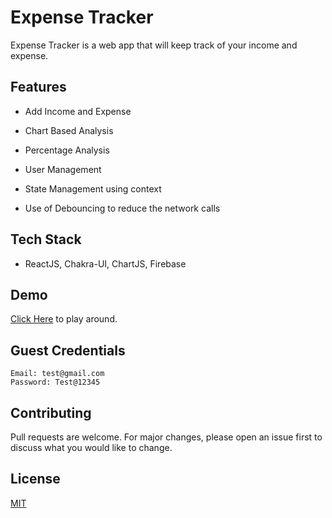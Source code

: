 # Expense Tracker

Expense Tracker is a web app that will keep track of your income and expense.

## Features

* Add Income and Expense
* Chart Based Analysis
* Percentage Analysis
* User Management

* State Management using context
* Use of Debouncing to reduce the network calls

## Tech Stack

* ReactJS, Chakra-UI, ChartJS, Firebase

## Demo

[Click Here](https://expense-tracker-16d78.web.app/) to play around.

## Guest Credentials

```
Email: test@gmail.com
Password: Test@12345
```

## Contributing
Pull requests are welcome. For major changes, please open an issue first to discuss what you would like to change.

## License
[MIT](https://choosealicense.com/licenses/mit/)
